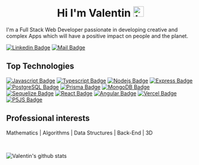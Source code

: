 <h1 align='center'>Hi I'm Valentin <img src="https://user-images.githubusercontent.com/1303154/88677602-1635ba80-d120-11ea-84d8-d263ba5fc3c0.gif" width="28px" height="28px" alt="hi"> </h1>

I'm a Full Stack Web Developer passionate in developing creative and complex Apps which will have a positive impact on people and the planet.

[![Linkedin Badge](https://img.shields.io/badge/-LinkedIn-0e76a8?style=flat&labelColor=0e76a8&logo=linkedin&logoColor=white&align=center)](https://www.linkedin.com/in/valentin-gaugain/) [![Mail Badge](https://img.shields.io/badge/-Email-c0392b?style=flat&labelColor=c0392b&logo=gmail&logoColor=white)](mailto:valentin.gaugain@hotmail.fr)

<h2>Top Technologies</h2>

[![Javascript Badge](https://img.shields.io/badge/-Javascript-F0DB4F?style=for-the-badge&labelColor=black&logo=javascript&logoColor=F0DB4F)](#) [![Typescript Badge](https://img.shields.io/badge/-Typescript-007acc?style=for-the-badge&labelColor=black&logo=typescript&logoColor=007acc)](#) [![Nodejs Badge](https://img.shields.io/badge/-Nodejs-3C873A?style=for-the-badge&labelColor=black&logo=node.js&logoColor=3C873A)](#) [![Express Badge](https://img.shields.io/badge/Express.js-404D59?style=for-the-badge&labelColor=black&logo=express&logoColor=3C873A)](#) [![PostgreSQL Badge](https://img.shields.io/badge/PostgreSQL-316192?style=for-the-badge&labelColor=black&logo=postgresql&logoColor=white)](#) [![Prisma Badge](https://img.shields.io/badge/Prisma-3982CE?style=for-the-badge&labelColor=black&logo=Prisma&logoColor=white)](#) [![MongoDB Badge](https://img.shields.io/badge/MongoDB-4EA94B?style=for-the-badge&logo=mongodb&logoColor=white&labelColor=black)](#) [![Sequelize Badge](https://img.shields.io/badge/Sequelize-52B0E7?style=for-the-badge&logo=Sequelize&logoColor=white&labelColor=black)](#) [![React Badge](https://img.shields.io/badge/-React-61DBFB?style=for-the-badge&labelColor=black&logo=react&logoColor=61DBFB)](#) [![Angular Badge](https://img.shields.io/badge/Angular-DD0031?style=for-the-badge&labelColor=black&logo=angular&logoColor=white)](#) [![Vercel Badge](https://img.shields.io/badge/Vercel-000000?style=for-the-badge&logo=vercel&logoColor=white&labelColor=black)](#) [![P5JS Badge](https://img.shields.io/badge/p5%20js-ED225D?style=for-the-badge&logo=p5dotjs&logoColor=white&labelColor=black)](#)

<h2>Professional interests</h2>
<p>Mathematics | Algorithms | Data Structures | Back-End | 3D</p>
<br />

![Valentin's github stats](https://github-readme-stats.vercel.app/api?username=valgaug&count_private=true&theme=swift&hide=stars,issues&show_icons=true&count_private=true)
